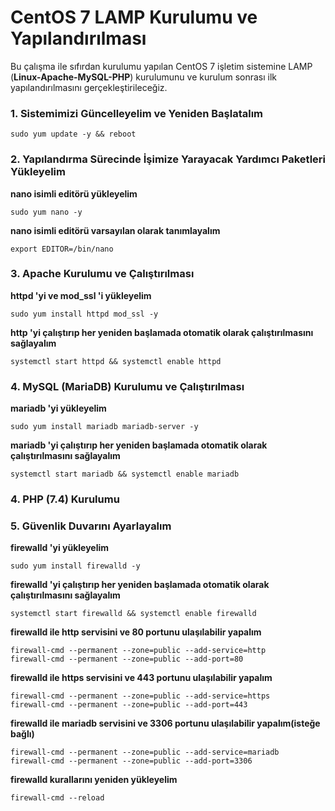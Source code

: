 # CentOS 7 LAMP Kurulumu ve Yapılandırılması
Bu çalışma ile sıfırdan kurulumu yapılan CentOS 7 işletim sistemine LAMP (**Linux-Apache-MySQL-PHP**) kurulumunu ve kurulum sonrası ilk yapılandırılmasını gerçekleştirileceğiz.
### 1. Sistemimizi Güncelleyelim ve Yeniden Başlatalım

    sudo yum update -y && reboot

### 2. Yapılandırma Sürecinde İşimize Yarayacak Yardımcı Paketleri Yükleyelim
**nano isimli editörü yükleyelim**

    sudo yum nano -y

**nano isimli editörü varsayılan olarak tanımlayalım**

    export EDITOR=/bin/nano

### 3. Apache Kurulumu ve Çalıştırılması
**httpd 'yi ve mod_ssl 'i yükleyelim**

    sudo yum install httpd mod_ssl -y

**http 'yi çalıştırıp her yeniden başlamada otomatik olarak çalıştırılmasını sağlayalım**

    systemctl start httpd && systemctl enable httpd

### 4. MySQL (MariaDB) Kurulumu ve Çalıştırılması
**mariadb 'yi yükleyelim**

    sudo yum install mariadb mariadb-server -y

**mariadb 'yi çalıştırıp her yeniden başlamada otomatik olarak çalıştırılmasını sağlayalım**

    systemctl start mariadb && systemctl enable mariadb

### 4. PHP (7.4) Kurulumu

### 5. Güvenlik Duvarını Ayarlayalım
**firewalld 'yi yükleyelim**

    sudo yum install firewalld -y

**firewalld 'yi çalıştırıp her yeniden başlamada otomatik olarak çalıştırılmasını sağlayalım**

    systemctl start firewalld && systemctl enable firewalld

**firewalld ile http servisini ve 80 portunu ulaşılabilir yapalım**

    firewall-cmd --permanent --zone=public --add-service=http
    firewall-cmd --permanent --zone=public --add-port=80

**firewalld ile https servisini ve 443 portunu ulaşılabilir yapalım**

    firewall-cmd --permanent --zone=public --add-service=https
    firewall-cmd --permanent --zone=public --add-port=443

**firewalld ile mariadb servisini ve 3306 portunu ulaşılabilir yapalım(isteğe bağlı)**

    firewall-cmd --permanent --zone=public --add-service=mariadb
    firewall-cmd --permanent --zone=public --add-port=3306

**firewalld kurallarını yeniden yükleyelim**

    firewall-cmd --reload
